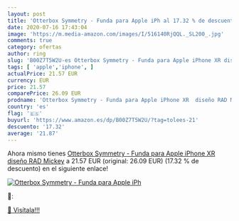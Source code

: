 ```yaml
---
layout: post
title: 'Otterbox Symmetry - Funda para Apple iPh al 17.32 % de descuento'
date: 2020-07-16 17:43:04
image: 'https://m.media-amazon.com/images/I/516140RjQQL._SL200_.jpg'
comments: true
category: ofertas
author: ring
slug: 'B00Z7T5W2U-es Otterbox Symmetry - Funda para Apple iPhone XR diseño RAD...'
tags: [ 'apple','iphone', ]
actualPrice: 21.57 EUR
currency: EUR
price: 21.57
comparePrice: 26.09 EUR
prodname: 'Otterbox Symmetry - Funda para Apple iPhone XR  diseño RAD Mickey'
country: 'es'
flag: '🇪🇸'
buyurl: 'https://www.amazon.es/dp/B00Z7T5W2U/?tag=tolees-21'
descuento: '17.32'
average: '21.87'
---
```


Ahora mismo tienes [Otterbox Symmetry - Funda para Apple iPhone XR  diseño RAD Mickey](https://www.amazon.es/dp/B00Z7T5W2U/?tag=tolees-21) a 21.57 EUR (original: 26.09 EUR) (17.32 %  de descuento) en el siguiente enlace!

[![Otterbox Symmetry - Funda para Apple iPh](https://m.media-amazon.com/images/I/516140RjQQL._SL200_.jpg)](https://www.amazon.es/dp/B00Z7T5W2U/?tag=tolees-21)

🔎:


[🛒 Visítala!!!](https://www.amazon.es/dp/B00Z7T5W2U/?tag=tolees-21)
